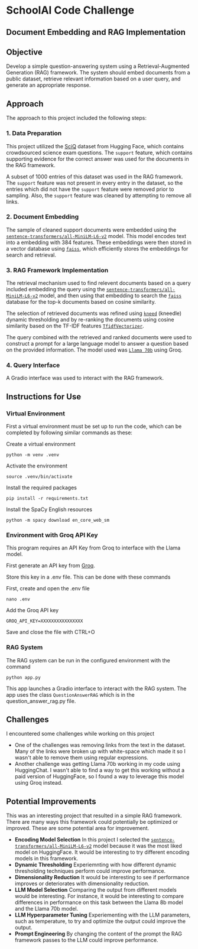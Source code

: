 # SchoolAI Code Challenge

## Document Embedding and RAG Implementation

## Objective

Develop a simple question-answering system using a Retrieval-Augmented Generation (RAG) framework. The system should embed documents from a public dataset, retrieve relevant information based on a user query, and generate an appropriate response.

## Approach

The approach to this project included the following steps:

### 1. Data Preparation

This project utilized the [SciQ](https://huggingface.co/datasets/sciq) dataset from Hugging Face, which contains crowdsourced science exam questions. The `support` feature, which contains supporting evidence for the correct answer was used for the documents in the RAG framework.

A subset of 1000 entries of this dataset was used in the RAG framework. The `support` feature was not present in every entry in the dataset, so the entries which did not have the `support` feature were removed prior to sampling. Also, the `support` feature was cleaned by attempting to remove all links. 

### 2. Document Embedding

The sample of cleaned support documents were embedded using the [`sentence-transformers/all-MiniLM-L6-v2`](https://huggingface.co/sentence-transformers/all-MiniLM-L6-v2) model. This model encodes text into a embedding with 384 features. These embeddings were then stored in a vector database using [`faiss`](https://faiss.ai/index.html#faiss), which efficiently stores the embeddings for search and retrieval. 

### 3. RAG Framework Implementation

The retrieval mechanism used to find relevent documents based on a query included embedding the query using the [`sentence-transformers/all-MiniLM-L6-v2`](https://huggingface.co/sentence-transformers/all-MiniLM-L6-v2) model, and then using that embedding to search the [`faiss`](https://faiss.ai/index.html#faiss) database for the top-k documents based on cosine similarity.

The selection of retrieved documents was refined using [`kneed`](https://kneed.readthedocs.io/en/stable/api.html#kneelocator) (kneedle) dynamic thresholding and by re-ranking the documents using cosine similarity based on the TF-IDF features [`TfidfVectorizer`](https://scikit-learn.org/stable/modules/generated/sklearn.feature_extraction.text.TfidfVectorizer.html#tfidfvectorizer).

The query combined with the retrieved and ranked documents were used to construct a prompt for a large language model to answer a question based on the provided information. The model used was [`Llama 70b`](https://huggingface.co/meta-llama/Meta-Llama-3-70B) using Groq.

### 4. Query Interface

A Gradio interface was used to interact with the RAG framework.

## Instructions for Use

### Virtual Environment
First a virtual environment must be set up to run the code, which can be completed by following similar commands as these:

Create a virtual environment
```
python -m venv .venv
```

Activate the environment
```
source .venv/bin/activate
```

Install the required packages
```
pip install -r requirements.txt
```

Install the SpaCy English resources
```
python -m spacy download en_core_web_sm
```

### Environment with Groq API Key
This program requires an API Key from Groq to interface with the Llama model. 

First generate an API key from [Groq](https://groq.com/). 

Store this key in a .env file. This can be done with these commands

First, create and open the .env file
```
nano .env
```

Add the Groq API key
```
GROQ_API_KEY=XXXXXXXXXXXXXXXX
```

Save and close the file with CTRL+O

### RAG System
The RAG system can be run in the configured environment with the command
```
python app.py
```

This app launches a Gradio interface to interact with the RAG system. The app uses the class `QuestionAnswerRAG` which is in the question_answer_rag.py file. 


## Challenges

I encountered some challenges while working on this project

- One of the challenges was removing links from the text in the dataset. Many of the links were broken up with white-space which made it so I wasn't able to remove them using regular expressions.
- Another challenge was getting Llama 70b working in my code using HuggingChat. I wasn't able to find a way to get this working without a paid version of HuggingFace, so I found a way to leverage this model using Groq instead.


## Potential Improvements

This was an interesting project that resulted in a simple RAG framework. There are many ways this framework could potentially be optimized or improved. These are some potential area for improvement. 

- **Encoding Model Selection** In this project I selected the [`sentence-transformers/all-MiniLM-L6-v2`](https://huggingface.co/sentence-transformers/all-MiniLM-L6-v2) model because it was the most liked model on HuggingFace. It would be interesting to try different encoding models in this framework.
- **Dynamic Thresholding** Experiemnting with how different dynamic thresholding techniques perform could improve performance. 
- **Dimensionality Reduction** It would be interesting to see if performance improves or deteriorates with dimensionality reduction. 
- **LLM Model Selection** Comparing the output from different models would be interesting. For instance, it would be interesting to compare differences in performance on this task between the Llama 8b model and the Llama 70b model.  
- **LLM Hyperparameter Tuning** Experiementing with the LLM parameters, such as temperature, to try and optimize the output could improve the output.
- **Prompt Engineering** By changing the content of the prompt the RAG framework passes to the LLM could improve performance.
 







